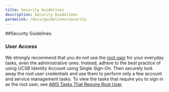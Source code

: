 ```yaml
---
title: Security Guidelines
description: Security Guidelines
permalink: /docs/guidelines/security
---
```




##Security Guidelines


### User Access

We strongly recommend that you do not use the [root user](/glossary#rootuser) for your everyday tasks, even the administrative ones. 
Instead, adhere to the best practice of using UCSB Identity Account using Single Sign-On. 
Then securely lock away the root user credentials and use them to perform only a few account and service management tasks. 
To view the tasks that require you to sign in as the root user, see [AWS Tasks That Require Root User](https://docs.aws.amazon.com/general/latest/gr/aws_tasks-that-require-root.html).